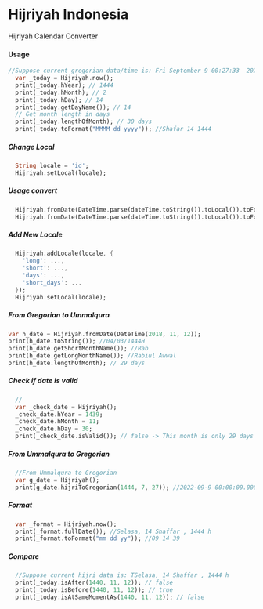 # Hijriyah Indonesia

Hijriyah Calendar Converter


#### Usage
```dart
//Suppose current gregorian data/time is: Fri September 9 00:27:33  2022
  var _today = Hijriyah.now();
  print(_today.hYear); // 1444
  print(_today.hMonth); // 2
  print(_today.hDay); // 14
  print(_today.getDayName()); // 14
  // Get month length in days
  print(_today.lengthOfMonth); // 30 days
  print(_today.toFormat("MMMM dd yyyy")); //Shafar 14 1444
```
 ##### Change Local
```dart
  String locale = 'id';
  Hijriyah.setLocal(locale);
```

##### Usage convert
```dart
  Hijriyah.fromDate(DateTime.parse(dateTime.toString()).toLocal()).toFormat("EEEE, dd MMMM yyyy"); // Jumat, 19 Safar 1446
  Hijriyah.fromDate(DateTime.parse(dateTime.toString()).toLocal()).toFormat("EE, dd MMMM yyyy") // Jum, 19 Safar 1446
```

 ##### Add New Locale
```dart
  Hijriyah.addLocale(locale, {
    'long': ...,
    'short': ...,
    'days': ...,
    'short_days': ...
  });
  Hijriyah.setLocal(locale);
```
  ##### From Gregorian to Ummalqura
  ```dart
  var h_date = Hijriyah.fromDate(DateTime(2018, 11, 12));
  print(h_date.toString()); //04/03/1444H
  print(h_date.getShortMonthName()); //Rab
  print(h_date.getLongMonthName()); //Rabiul Awwal
  print(h_date.lengthOfMonth); // 29 days
```
##### Check if date is valid
```dart
  //
  var _check_date = Hijriyah();
  _check_date.hYear = 1439;
  _check_date.hMonth = 11;
  _check_date.hDay = 30;
  print(_check_date.isValid()); // false -> This month is only 29 days
```
##### From Ummalqura to Gregorian
```dart
  //From Ummalqura to Gregorian
  var g_date = Hijriyah();
  print(g_date.hijriToGregorian(1444, 7, 27)); //2022-09-9 00:00:00.000
```
  ##### Format
```dart
  var _format = Hijriyah.now();
  print(_format.fullDate()); //Selasa, 14 Shaffar , 1444 h
  print(_format.toFormat("mm dd yy")); //09 14 39
```
  ##### Compare

```dart
  //Suppose current hijri data is: TSelasa, 14 Shaffar , 1444 h
  print(_today.isAfter(1440, 11, 12)); // false
  print(_today.isBefore(1440, 11, 12)); // true
  print(_today.isAtSameMomentAs(1440, 11, 12)); // false

  ```

